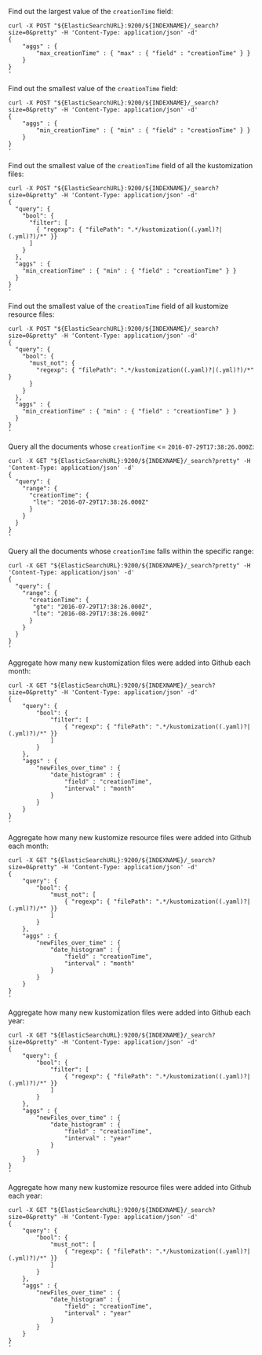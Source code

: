 Find out the largest value of the `creationTime` field:
```
curl -X POST "${ElasticSearchURL}:9200/${INDEXNAME}/_search?size=0&pretty" -H 'Content-Type: application/json' -d'
{
    "aggs" : {
        "max_creationTime" : { "max" : { "field" : "creationTime" } }
    }
}
'
```

Find out the smallest value of the `creationTime` field:
```
curl -X POST "${ElasticSearchURL}:9200/${INDEXNAME}/_search?size=0&pretty" -H 'Content-Type: application/json' -d'
{
    "aggs" : {
        "min_creationTime" : { "min" : { "field" : "creationTime" } }
    }
}
'
```

Find out the smallest value of the `creationTime` field of all the kustomization files:
```
curl -X POST "${ElasticSearchURL}:9200/${INDEXNAME}/_search?size=0&pretty" -H 'Content-Type: application/json' -d'
{
  "query": {
    "bool": {
      "filter": [
        { "regexp": { "filePath": ".*/kustomization((.yaml)?|(.yml)?)/*" }}
      ]
    }
  },
  "aggs" : {
    "min_creationTime" : { "min" : { "field" : "creationTime" } }
  }
}
'
```

Find out the smallest value of the `creationTime` field of all kustomize resource files:
```
curl -X POST "${ElasticSearchURL}:9200/${INDEXNAME}/_search?size=0&pretty" -H 'Content-Type: application/json' -d'
{
  "query": {
    "bool": {
      "must_not": {
        "regexp": { "filePath": ".*/kustomization((.yaml)?|(.yml)?)/*" }
      }
    }
  },
  "aggs" : {
    "min_creationTime" : { "min" : { "field" : "creationTime" } }
  }
}
'
```

Query all the documents whose `creationTime` <= `2016-07-29T17:38:26.000Z`:
```
curl -X GET "${ElasticSearchURL}:9200/${INDEXNAME}/_search?pretty" -H 'Content-Type: application/json' -d'
{
  "query": {
    "range": {
      "creationTime": {
       "lte": "2016-07-29T17:38:26.000Z"
      }
    }
  }
}
'
```

Query all the documents whose `creationTime` falls within the specific range:
```
curl -X GET "${ElasticSearchURL}:9200/${INDEXNAME}/_search?pretty" -H 'Content-Type: application/json' -d'
{
  "query": {
    "range": {
      "creationTime": {
       "gte": "2016-07-29T17:38:26.000Z",
       "lte": "2016-08-29T17:38:26.000Z"
      }
    }
  }
}
'
```

Aggregate how many new kustomization files were added into Github each month:
```
curl -X GET "${ElasticSearchURL}:9200/${INDEXNAME}/_search?size=0&pretty" -H 'Content-Type: application/json' -d'
{
    "query": {
        "bool": {
            "filter": [
                { "regexp": { "filePath": ".*/kustomization((.yaml)?|(.yml)?)/*" }}
            ]
        }
    },
    "aggs" : {
        "newFiles_over_time" : {
            "date_histogram" : {
                "field" : "creationTime",
                "interval" : "month"
            }
        }
    }
}
'
```

Aggregate how many new kustomize resource files were added into Github each month:
```
curl -X GET "${ElasticSearchURL}:9200/${INDEXNAME}/_search?size=0&pretty" -H 'Content-Type: application/json' -d'
{
    "query": {
        "bool": {
            "must_not": [
                { "regexp": { "filePath": ".*/kustomization((.yaml)?|(.yml)?)/*" }}
            ]
        }
    },
    "aggs" : {
        "newFiles_over_time" : {
            "date_histogram" : {
                "field" : "creationTime",
                "interval" : "month"
            }
        }
    }
}
'
```

Aggregate how many new kustomization files were added into Github each year:
```
curl -X GET "${ElasticSearchURL}:9200/${INDEXNAME}/_search?size=0&pretty" -H 'Content-Type: application/json' -d'
{
    "query": {
        "bool": {
            "filter": [
                { "regexp": { "filePath": ".*/kustomization((.yaml)?|(.yml)?)/*" }}
            ]
        }
    },
    "aggs" : {
        "newFiles_over_time" : {
            "date_histogram" : {
                "field" : "creationTime",
                "interval" : "year"
            }
        }
    }
}
'
```

Aggregate how many new kustomize resource files were added into Github each year:
```
curl -X GET "${ElasticSearchURL}:9200/${INDEXNAME}/_search?size=0&pretty" -H 'Content-Type: application/json' -d'
{
    "query": {
        "bool": {
            "must_not": [
                { "regexp": { "filePath": ".*/kustomization((.yaml)?|(.yml)?)/*" }}
            ]
        }
    },
    "aggs" : {
        "newFiles_over_time" : {
            "date_histogram" : {
                "field" : "creationTime",
                "interval" : "year"
            }
        }
    }
}
'
```